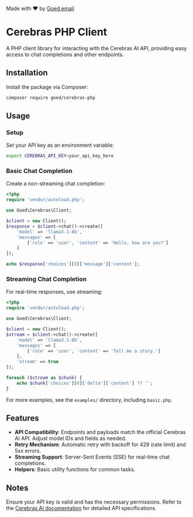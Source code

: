 Made with ❤️ by [Goed.email](https://goed.email)

# Cerebras PHP Client

A PHP client library for interacting with the Cerebras AI API, providing easy access to chat completions and other endpoints.

## Installation

Install the package via Composer:

```bash
composer require goed/cerebras-php
```

## Usage

### Setup

Set your API key as an environment variable:

```bash
export CEREBRAS_API_KEY=your_api_key_here
```

### Basic Chat Completion

Create a non-streaming chat completion:

```php
<?php
require 'vendor/autoload.php';

use Goed\Cerebras\Client;

$client = new Client();
$response = $client->chat()->create([
    'model' => 'llama3.1-8b',
    'messages' => [
        ['role' => 'user', 'content' => 'Hello, how are you?']
    ]
]);

echo $response['choices'][0]['message']['content'];
```

### Streaming Chat Completion

For real-time responses, use streaming:

```php
<?php
require 'vendor/autoload.php';

use Goed\Cerebras\Client;

$client = new Client();
$stream = $client->chat()->create([
    'model' => 'llama3.1-8b',
    'messages' => [
        ['role' => 'user', 'content' => 'Tell me a story.']
    ],
    'stream' => true
]);

foreach ($stream as $chunk) {
    echo $chunk['choices'][0]['delta']['content'] ?? '';
}
```

For more examples, see the `examples/` directory, including `basic.php`.

## Features

- **API Compatibility**: Endpoints and payloads match the official Cerebras AI API. Adjust model IDs and fields as needed.
- **Retry Mechanism**: Automatic retry with backoff for 429 (rate limit) and 5xx errors.
- **Streaming Support**: Server-Sent Events (SSE) for real-time chat completions.
- **Helpers**: Basic utility functions for common tasks.

## Notes

Ensure your API key is valid and has the necessary permissions. Refer to the [Cerebras AI documentation](https://docs.cerebras.ai) for detailed API specifications.
